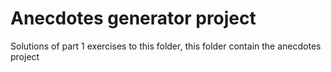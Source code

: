 # Anecdotes generator project

Solutions of part 1 exercises to this folder, this folder contain the anecdotes project
